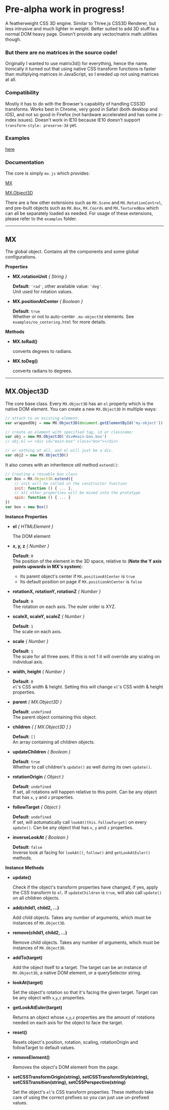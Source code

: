 # Pre-alpha work in progress!

A featherweight CSS 3D engine. Similar to Three.js CSS3D Renderer, but less intrusive and much lighter in weight. Better suited to add 3D stuff to a normal DOM heavy page. Doesn't provide any vector/matrix math utilities though.

### But there are no matrices in the source code!

Originally I wanted to use matrix3d() for everything, hence the name. Ironically it turned out that using native CSS transform functions is faster than multiplying matrices in JavaScript, so I eneded up not using matrices at all.

### Compatibility

Mostly it has to do with the Browser's capability of handling CSS3D transforms. Works best in Chrome, very good in Safari (both desktop and iOS), and not so good in Firefox (not hardware accelerated and has some z-index issues). Doesn't work in IE10 because IE10 doesn't support `transform-style: preserve-3d` yet.

### Examples

[here](http://sketch.evanyou.me/matrix/examples/)

### Documentation

The core is simply `mx.js` which provides:

[MX](#mx)

[MX.Object3D](#mxobject3d)

There are a few other extensions such as `MX.Scene` and `MX.RotationControl`, and pre-built objects such as `MX.Box`, `MX.Coords` and `MX.TexturedBox` which can all be separately loaded as needed. For usage of these extensions, please refer to the `examples` folder.

---

## MX

The global object. Contains all the components and some global configurations.

**Properties**

- **MX.rotationUnit**  _{ String }_

    **Default**: `'rad'`, other available value: `'deg'`.  
    Unit used for rotation values.

- **MX.positionAtCenter** _{ Boolean }_

    **Default**: `true`  
    Whether or not to auto-center `.mx-object3d` elements. See `examples/no_centering.html` for more details.

**Methods**

- **MX.toRad()**

    converts degrees to radians.

- **MX.toDeg()**

    converts radians to degrees.

---

## MX.Object3D

The core base class. Every `MX.Object3D` has an `el` property which is the native DOM element. You can create a new `MX.Object3D` in multiple ways:

```js
// attach to an existing element:
var wrappedObj = new MX.Object3D(document.getElementById('my-object'))

// create an element with specified tag, id or classname:
var obj = new MX.Object3D('div#main-box.box')
// obj.el => <div id="main-box" class="box"></div>

// or nothing at all, and el will just be a div.
var obj2 = new MX.Object3D()
```

It also comes with an inheritence util method `extend()`:

```js
// Creating a resuable box class
var Box = MX.Object3D.extend({
    // init will be called in the constructor function
    init: function () { ... },
    // all other properties will be mixed into the prototype
    spin: function () { ... }
})
var box = new Box()
```

**Instance Properties**

- **el** _{ HTMLElement }_

    The DOM element

- **x, y, z** _{ Number }_

    **Default**: `0`  
    The position of the element in the 3D space, relative to (**Note the Y axis points upwards in MX's system**):
    - Its parent object's center if `MX.positionAtCenter` is `true`
    - Its default position on page if `MX.positionAtCenter` is `false`

- **rotationX, rotationY, rotationZ** _{ Number }_

    **Default**: `0`  
    The rotation on each axis. The euler order is XYZ.

- **scaleX, scaleY, scaleZ** _{ Number }_

    **Default**: `1`  
    The scale on each axis.

- **scale** _{ Number }_

    **Default**: `1`  
    The scale for all three axes. If this is not 1 it will override any scaling on individual axis.

- **width, height** _{ Number }_

    **Default**: `0`  
    `el`'s CSS width & height. Setting this will change `el`'s CSS width & height properties.

- **parent** _{ MX.Object3D }_

    **Default**: `undefined`  
    The parent object containing this object.

- **children** _{ [ MX.Object3D ] }_

    **Default**: `[]`  
    An array containing all children objects.

- **updateChildren** _{ Boolean }_

    **Default**: `true`  
    Whether to call children's `update()` as well during its own `update()`.

- **rotationOrigin** _{ Object }_

    **Default**: `undefined`  
    If set, all rotations will happen relative to this point. Can be any object that has `x`, `y` and `z` properties.

- **followTarget** _{ Object }_

    **Default**: `undefined`  
    If set, will aotumatically call `lookAt(this.followTarget)` on every `update()`. Can be any object that has `x`, `y` and `z` properties.

- **inverseLookAt** _{ Boolean }_

    **Default**: `false`  
    Inverse look at facing for `lookAt()`, `follow()` and `getLookAtEuler()` methods.

**Instance Methods**

- **update()**

    Check if the object's transform properties have changed, if yes, apply the CSS transform to `el`. If `updateChildren` is `true`, will also call `update()` on all children objects.

- **add(child1, child2, ...)**

    Add child objects. Takes any number of arguments, which must be instances of `MX.Object3D`.

- **remove(child1, child2, ...)**

    Remove child objects. Takes any number of arguments, which must be instances of `MX.Object3D`.

- **addTo(target)**

    Add the object itself to a target. The target can be an instance of `MX.Object3D`, a native DOM element, or a querySelector string.

- **lookAt(target)**

    Set the object's rotation so that it's facing the given target. Target can be any object with `x`,`y`,`z` properties.

- **getLookAtEuler(target)**
    
    Returns an object whose `x`,`y`,`z` properties are the amount of rotations needed on each axis for the object to face the target.

- **reset()**

    Resets object's position, rotation, scaling, rotationOrigin and followTarget to default values.

- **removeElement()**

    Removes the object's DOM element from the page.

- **setCSSTransformOrigin(string), setCSSTransformStyle(string), setCSSTransition(string), setCSSPerspective(string)**

    Set the object's `el`'s CSS transform properties. These methods take care of using the correct prefixes so you can just use un-prefixed values.